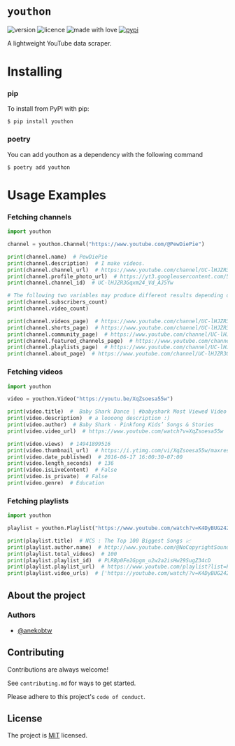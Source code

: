# `youthon`
![version](https://img.shields.io/badge/Project_version-0.4.0-blue)
![licence](https://img.shields.io/badge/License-MIT-green)
![made with love](https://img.shields.io/badge/Made_with-Love-red)
[![pypi](https://img.shields.io/badge/youthon_on_PyPi-blue)](https://pypi.org/project/youthon/)

A lightweight YouTube data scraper.

# Installing
### pip
To install from PyPI with pip:
```
$ pip install youthon
```

### poetry
You can add youthon as a dependency with the following command
```
$ poetry add youthon
```

# Usage Examples
### Fetching channels
```py
import youthon

channel = youthon.Channel("https://www.youtube.com/@PewDiePie")

print(channel.name)  # PewDiePie
print(channel.description)  # I make videos.
print(channel.channel_url)  # https://www.youtube.com/channel/UC-lHJZR3Gqxm24_Vd_AJ5Yw
print(channel.profile_photo_url)  # https://yt3.googleusercontent.com/5oUY3tashyxfqsjO5SGhjT4dus8FkN9CsAHwXWISFrdPYii1FudD4ICtLfuCw6-THJsJbgoY=s900-c-k-c0x00ffffff-no-rj
print(channel.channel_id)  # UC-lHJZR3Gqxm24_Vd_AJ5Yw

# The following two variables may produce different results depending on your geolocation.
print(channel.subscribers_count)
print(channel.video_count)

print(channel.videos_page)  # https://www.youtube.com/channel/UC-lHJZR3Gqxm24_Vd_AJ5Yw/videos
print(channel.shorts_page)  # https://www.youtube.com/channel/UC-lHJZR3Gqxm24_Vd_AJ5Yw/shorts
print(channel.community_page)  # https://www.youtube.com/channel/UC-lHJZR3Gqxm24_Vd_AJ5Yw/community
print(channel.featured_channels_page)  # https://www.youtube.com/channel/UC-lHJZR3Gqxm24_Vd_AJ5Yw/channels
print(channel.playlists_page)  # https://www.youtube.com/channel/UC-lHJZR3Gqxm24_Vd_AJ5Yw/playlists
print(channel.about_page)  # https://www.youtube.com/channel/UC-lHJZR3Gqxm24_Vd_AJ5Yw/about
```

### Fetching videos
```py
import youthon

video = youthon.Video("https://youtu.be/XqZsoesa55w")

print(video.title)  #  Baby Shark Dance | #babyshark Most Viewed Video | Animal Songs | PINKFONG Songs for Children
print(video.description)  # a loooong description :)
print(video.author)  # Baby Shark - Pinkfong Kids’ Songs & Stories
print(video.video_url)  # https://www.youtube.com/watch?v=XqZsoesa55w

print(video.views)  # 14941899516
print(video.thumbnail_url)  # https://i.ytimg.com/vi/XqZsoesa55w/maxresdefault.jpg
print(video.date_published)  # 2016-06-17 16:00:30-07:00
print(video.length_seconds)  # 136
print(video.isLiveContent)  # False
print(video.is_private)  # False
print(video.genre)  # Education
```

### Fetching playlists
```py
import youthon

playlist = youthon.Playlist("https://www.youtube.com/watch?v=K4DyBUG242c&list=PLRBp0Fe2Gpgm_u2w2a2isHw29SugZ34cD&ab_channel=NoCopyrightSounds")

print(playlist.title)  # NCS : The Top 100 Biggest Songs 📈
print(playlist.author.name)  # http://www.youtube.com/@NoCopyrightSounds
print(playlist.total_videos)  # 100
print(playlist.playlist_id)  # PLRBp0Fe2Gpgm_u2w2a2isHw29SugZ34cD
print(playlist.playlist_url)  # https://www.youtube.com/playlist?list=PLRBp0Fe2Gpgm_u2w2a2isHw29SugZ34cD
print(playlist.video_urls)  # ['https://youtube.com/watch/?v=K4DyBUG242c', 'https://youtube.com/watch/?v=3nQNiWdeH2Q', 'https://youtube.com/watch/?v=J2X5mJ3HDYE', ... ]
```

## About the project
### Authors
- [@anekobtw](https://www.github.com/anekobtw) 

## Contributing
Contributions are always welcome!

See `contributing.md` for ways to get started.

Please adhere to this project's `code of conduct`.

## License
The project is [MIT](https://choosealicense.com/licenses/mit/) licensed.
